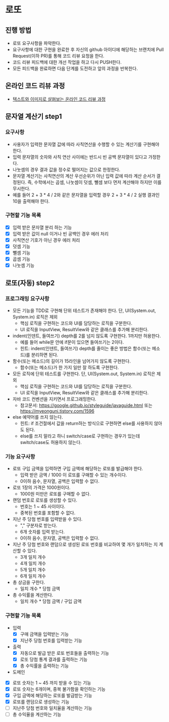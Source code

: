 # 로또
## 진행 방법
* 로또 요구사항을 파악한다.
* 요구사항에 대한 구현을 완료한 후 자신의 github 아이디에 해당하는 브랜치에 Pull Request(이하 PR)를 통해 코드 리뷰 요청을 한다.
* 코드 리뷰 피드백에 대한 개선 작업을 하고 다시 PUSH한다.
* 모든 피드백을 완료하면 다음 단계를 도전하고 앞의 과정을 반복한다.

## 온라인 코드 리뷰 과정
* [텍스트와 이미지로 살펴보는 온라인 코드 리뷰 과정](https://github.com/next-step/nextstep-docs/tree/master/codereview)

## 문자열 계산기 step1
### 요구사항
* 사용자가 입력한 문자열 값에 따라 사칙연산을 수행할 수 있는 계산기를 구현해야 한다.
* 입력 문자열의 숫자와 사칙 연산 사이에는 반드시 빈 공백 문자열이 있다고 가정한다.
* 나눗셈의 경우 결과 값을 정수로 떨어지는 값으로 한정한다.
* 문자열 계산기는 사칙연산의 계산 우선순위가 아닌 입력 값에 따라 계산 순서가 결정된다. 즉, 수학에서는 곱셈, 나눗셈이 덧셈, 뺄셈 보다 먼저 계산해야 하지만 이를 무시한다.
* 예를 들어 2 + 3 * 4 / 2와 같은 문자열을 입력할 경우 2 + 3 * 4 / 2 실행 결과인 10을 출력해야 한다.

### 구현할 기능 목록
* [x] 입력 받은 문자열 분리 하는 기능
* [x] 입력 받은 값이 null 이거나 빈 공백인 경우 에러 처리
* [x] 사칙연산 기호가 아닌 경우 에러 처리
* [x] 덧셈 기능
* [x] 뺄셈 기능
* [x] 곱셈 기능
* [x] 나눗셈 기능

## 로또(자동) step2
### 프로그래밍 요구사항
* 모든 기능을 TDD로 구현해 단위 테스트가 존재해야 한다. 단, UI(System.out, System.in) 로직은 제외
  * 핵심 로직을 구현하는 코드와 UI를 담당하는 로직을 구분한다.
  * UI 로직을 InputView, ResultView와 같은 클래스를 추가해 분리한다.
* indent(인덴트, 들여쓰기) depth를 2를 넘지 않도록 구현한다. 1까지만 허용한다. 
  * 예를 들어 while문 안에 if문이 있으면 들여쓰기는 2이다. 
  * 힌트: indent(인덴트, 들여쓰기) depth를 줄이는 좋은 방법은 함수(또는 메소드)를 분리하면 된다. 
* 함수(또는 메소드)의 길이가 15라인을 넘어가지 않도록 구현한다. 
  * 함수(또는 메소드)가 한 가지 일만 잘 하도록 구현한다. 
* 모든 로직에 단위 테스트를 구현한다. 단, UI(System.out, System.in) 로직은 제외 
  * 핵심 로직을 구현하는 코드와 UI를 담당하는 로직을 구분한다. 
  * UI 로직을 InputView, ResultView와 같은 클래스를 추가해 분리한다. 
* 자바 코드 컨벤션을 지키면서 프로그래밍한다. 
  * 참고문서: https://google.github.io/styleguide/javaguide.html 또는 https://myeonguni.tistory.com/1596
* else 예약어를 쓰지 않는다. 
  * 힌트: if 조건절에서 값을 return하는 방식으로 구현하면 else를 사용하지 않아도 된다. 
  * else를 쓰지 말라고 하니 switch/case로 구현하는 경우가 있는데 switch/case도 허용하지 않는다.

### 기능 요구사항
* 로또 구입 금액을 입력하면 구입 금액에 해당하는 로또를 발급해야 한다.
  * 입력 받은 금액 / 1000 이 로또를 구매할 수 있는 개수이다.
  * 0이하 음수, 문자열, 공백은 입력할 수 없다.
* 로또 1장의 가격은 1000원이다.
  * 1000원 미만은 로또를 구매할 수 없다.
* 랜덤 번호로 로또를 생성할 수 있다.
  * 번호는 1 ~ 45 사이이다.
  * 중복된 번호를 포함할 수 없다.
* 지난 주 당첨 번호를 입력받을 수 있다.
  * "," 구분자로 받는다.
  * 6개 숫자를 입력 받는다.
  * 0이하 음수, 문자열, 공백은 입력할 수 없다.
* 지난 주 당첨 번호와 랜덤으로 생성된 로또 번호를 비교하여 몇 개가 일치하는 지 계산할 수 있다.
  * 3개 일치 개수
  * 4개 일치 개수
  * 5개 일치 개수
  * 6개 일치 개수
* 총 상금을 구한다.
  * 일치 개수 * 당첨 금액
* 총 수익률을 계산한다.
  * 일치 개수 * 당첨 금액 / 구입 금액

### 구현할 기능 목록
* 입력
  * [x] 구매 금액을 입력받는 기능
  * [x] 지난주 당첨 번호를 입력받는 기능
* 출력
  * [x] 자동으로 발급 받은 로또 번호들을 출력하는 기능
  * [x] 로또 당첨 통계 결과를 출력하는 기능
  * [x] 총 수익률을 출력하는 기능
* 도메인
* [x] 로또 숫자는 1 ~ 45 까지 받을 수 있는 기능
* [x] 로또 숫자는 6개이며, 중복 불가함을 확인하는 기능
* [x] 구입 금액에 해당하는 로또를 발급받는 기능
* [x] 로또를 랜덤으로 생성하는 기능
* [ ] 지난주 당첨 번호와 일치율을 계산하는 기능
* [ ] 총 수익율을 계산하는 기능
